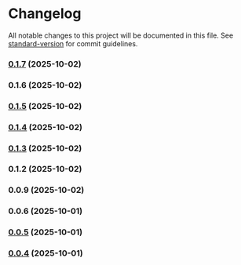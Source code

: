 # Changelog

All notable changes to this project will be documented in this file. See [standard-version](https://github.com/conventional-changelog/standard-version) for commit guidelines.

### [0.1.7](https://github.com/involvex/auto-vue/compare/v0.1.6...v0.1.7) (2025-10-02)

### 0.1.6 (2025-10-02)

### [0.1.5](https://github.com/involvex/auto-vue/compare/v0.1.4...v0.1.5) (2025-10-02)

### [0.1.4](https://github.com/involvex/auto-vue/compare/v0.1.3...v0.1.4) (2025-10-02)

### [0.1.3](https://github.com/involvex/auto-vue/compare/v0.1.2...v0.1.3) (2025-10-02)

### 0.1.2 (2025-10-02)

### 0.0.9 (2025-10-02)

### 0.0.6 (2025-10-01)

### [0.0.5](https://github.com/involvex/auto-vue/compare/v0.0.4...v0.0.5) (2025-10-01)

### [0.0.4](https://github.com/involvex/auto-vue/compare/v0.0.3...v0.0.4) (2025-10-01)

